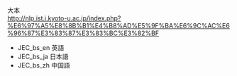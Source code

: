 大本  
http://nlp.ist.i.kyoto-u.ac.jp/index.php?%E6%97%A5%E8%8B%B1%E4%B8%AD%E5%9F%BA%E6%9C%AC%E6%96%87%E3%83%87%E3%83%BC%E3%82%BF    
  
* JEC_bs_en 英語  
* JEC_bs_ja 日本語  
* JEC_bs_zh 中国語
